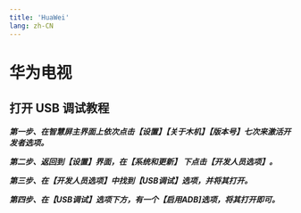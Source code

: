 ```yaml
---
title: 'HuaWei'
lang: zh-CN
---
```


# 华为电视

## 打开 USB 调试教程

***第一步、在智慧屏主界面上依次点击【设置】【关于木机】【版本号】七次来激活开发者选项。***

***第二步、返回到【设置】界面，在【系统和更新】 下点击【开发人员选项】。***

***第三步、在【开发人员选项】中找到【USB调试】选项，并将其打开。***

***第四步、在【USB调试】选项下方，有一个【启用ADB]选项，将其打开即可。***
